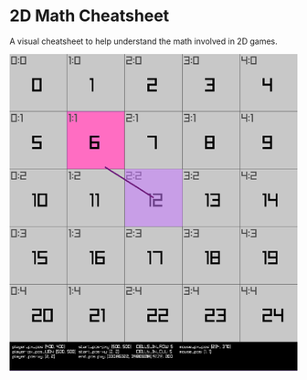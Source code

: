# 2D Math Cheatsheet

A visual cheatsheet to help understand the math involved in 2D games.

![screenshot](screenshot.png)
